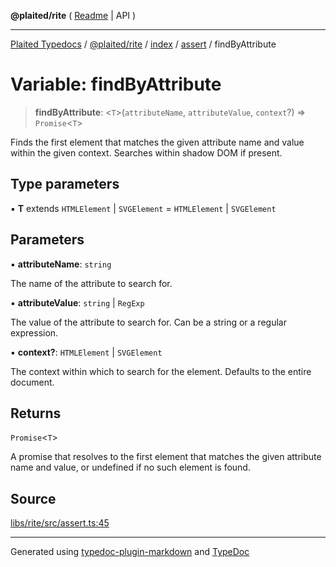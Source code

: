 **@plaited/rite** ( [Readme](../../../../README.md) \| API )

***

[Plaited Typedocs](../../../../../../modules.md) / [@plaited/rite](../../../../modules.md) / [index](../../../README.md) / [assert](../README.md) / findByAttribute

# Variable: findByAttribute

> **findByAttribute**: \<`T`\>(`attributeName`, `attributeValue`, `context`?) => `Promise`\<`T`\>

Finds the first element that matches the given attribute name and value within the given context.
Searches within shadow DOM if present.

## Type parameters

▪ **T** extends `HTMLElement` \| `SVGElement` = `HTMLElement` \| `SVGElement`

## Parameters

▪ **attributeName**: `string`

The name of the attribute to search for.

▪ **attributeValue**: `string` \| `RegExp`

The value of the attribute to search for. Can be a string or a regular expression.

▪ **context?**: `HTMLElement` \| `SVGElement`

The context within which to search for the element. Defaults to the entire document.

## Returns

`Promise`\<`T`\>

A promise that resolves to the first element that matches the given attribute name and value, or undefined if no such element is found.

## Source

[libs/rite/src/assert.ts:45](https://github.com/plaited/plaited/blob/b0dd907/libs/rite/src/assert.ts#L45)

***

Generated using [typedoc-plugin-markdown](https://www.npmjs.com/package/typedoc-plugin-markdown) and [TypeDoc](https://typedoc.org/)

